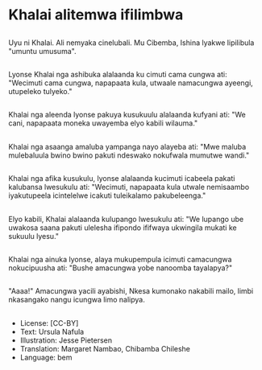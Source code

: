 # Khalai alitemwa ifilimbwa

##
Uyu ni Khalai. Ali nemyaka cinelubali. Mu Cibemba, Ishina lyakwe lipilibula "umuntu umusuma".

##
Lyonse Khalai nga ashibuka alalaanda ku cimuti cama cungwa ati: "Wecimuti cama cungwa, napapaata kula, utwaale namacungwa ayeengi, utupeleko tulyeko."

##
Khalai nga aleenda lyonse pakuya kusukuulu alalaanda kufyani ati: "We cani, napapaata moneka uwayemba elyo kabili wilauma."

##
Khalai nga asaanga amaluba yampanga nayo alayeba ati: "Mwe maluba mulebaluula bwino bwino pakuti ndeswako nokufwala mumutwe wandi."

##
Khalai nga afika kusukulu, lyonse alalaanda kucimuti icabeela pakati kalubansa lwesukulu ati: "Wecimuti, napapaata kula utwale nemisaambo iyakutupeela icintelelwe icakuti tuleikalamo pakubeleenga."

##
Elyo kabili, Khalai alalaanda kulupango lwesukulu ati: "We lupango ube uwakosa saana pakuti ulelesha ifipondo ififwaya ukwingila mukati ke sukuulu lyesu."

##
Khalai nga ainuka lyonse, alaya mukupempula icimuti camacungwa nokucipuusha ati: "Bushe amacungwa yobe nanoomba tayalapya?"

##
"Aaaa!" Amacungwa yacili ayabishi, Nkesa kumonako nakabili mailo, limbi nkasangako nangu icungwa limo nalipya.

##
* License: [CC-BY]
* Text: Ursula Nafula
* Illustration: Jesse Pietersen
* Translation: Margaret Nambao, Chibamba Chileshe
* Language: bem

